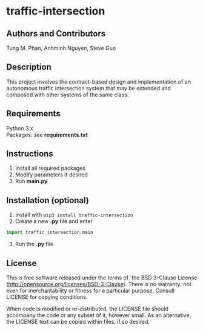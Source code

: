 # traffic-intersection
## Authors and Contributors
Tung M. Phan, Anhminh Nguyen, Steve Guo <br />
## Description
This project involves the contract-based design and implementation of an autonomous traffic intersection system that may be extended and composed with other systems of the same class.
## Requirements
Python 3.x <br />
Packages: see **requirements.txt** <br />
## Instructions
1. Install all required packages
2. Modify parameters if desired
3. Run **main.py**
## Installation (optional)
1. Install with `pip3 install traffic-intersection`
2. Create a new **.py** file and enter
```python
import traffic_intersection.main
```
3. Run the **.py** file
## License

This is free software released under the terms of `the BSD 3-Clause License
(http://opensource.org/licenses/BSD-3-Clause).  There is no warranty; not even
for merchantability or fitness for a particular purpose.  Consult LICENSE for
copying conditions. <br />

When code is modified or re-distributed, the LICENSE file should accompany the code or any subset of
it, however small.
As an alternative, the LICENSE text can be copied within files, if so desired. <br />
